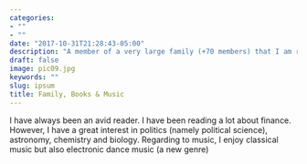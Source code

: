 ```yaml
---
categories:
- ""
- ""
date: "2017-10-31T21:28:43-05:00"
description: "A member of a very large family (+70 members) that I am really proud of. I have the habit of reading and usually listen music for about 6h a day"
draft: false
image: pic09.jpg
keywords: ""
slug: ipsum
title: Family, Books & Music
---
```


I have always been an avid reader. I have been reading a lot about finance. 
However, I have a great interest in politics (namely political science),
astronomy, chemistry and biology. Regarding to music, I enjoy classical music
but also electronic dance music (a new genre)
